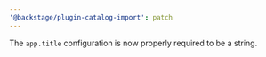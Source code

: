 ```yaml
---
'@backstage/plugin-catalog-import': patch
---
```


The `app.title` configuration is now properly required to be a string.

